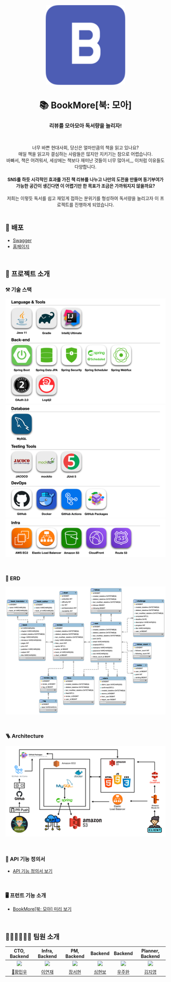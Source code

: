 <p align="middle">
    <img width="250px;" src="assets/icon.png"/>
</p>

<div align="center">
<h1> 📚 BookMore[북: 모아] </h1>
<h3> 리뷰를 모아모아 독서량을 늘리자! </h3>

<br>

너무 바쁜 현대사회, 당신은 얼마만큼의 책을 읽고 있나요?<br>
매일 책을 읽고자 결심하는 사람들은 많지만 지키기는 참으로 어렵습니다.<br>
바빠서, 책은 어려워서, 세상에는 책보다 재미난 것들이 너무 많아서,,, 이처럼 이유들도 다양합니다.<br>

<h4> SNS를 하듯 시각적인 효과를 가진 책 리뷰를 나누고 나만의 도전을 만들며 동기부여가 가능한 공간이 생긴다면 이 어렵기만 한 목표가 조금은 가까워지지 않을까요? </h4>
저희는 이렇듯 독서를 쉽고 재밌게 접하는 분위기를 형성하여 독서량을 늘리고자 이 프로젝트를 진행하게 되었습니다.
</div>

<br>

## 📌 배포
- [Swagger](https://api.bookmore.site/swagger-ui/index.html)
- [홈페이지](https://www.bookmore.site)

<br>

## 📝 프로젝트 소개
### ⚒️ 기술 스택
![stack1](assets/stack1.png)
![stack2](assets/stack2.png)
![stack3](assets/stack3.png)

<br>

### 📍 ERD
![ERD](assets/bookmore-erd.png)

<br>

###  🪜 Architecture
![Architecture](assets/architecture.png)

<br>

### 📄 API 기능 정의서️
- [API 기능 정의서 보기](https://auspicious-scar-b04.notion.site/API-5a4851f8d97a4f8bab0e17521210addb)

<br>

### 🖥 프런트 기능 소개
- [BookMore[북: 모아] 미리 보기](https://auspicious-scar-b04.notion.site/BookMore-ba9f2e0cc4e344e0a048a49fff452302)

<br>

## 🙋🏻‍♂️🙋🏻‍♀️ 팀원 소개

|                  CTO, Backend                  |                Infra, Backend                 |                 PM, Backend                  |                    Backend                     |                     Backend                     |                 Planner, Backend                  |
|:----------------------------------------------:|:---------------------------------------------:|:--------------------------------------------:|:----------------------------------------------:|:-----------------------------------------------:|:-------------------------------------------------:|
| ![](https://github.com/menuhwang.png?size=200) | ![](https://github.com/yjyj1023.png?size=200) | ![](https://github.com/Senna97.png?size=200) | ![](https://github.com/simhyunbo.png?size=200) | ![](https://github.com/Universenn.png?size=200) | ![](https://github.com/Kim-Ji-Yeong.png?size=200) |
|     [👑황민우](https://github.com/menuhwang)      |      [이연재](https://github.com/yjyj1023)       |      [장서현](https://github.com/Senna97)       |      [심현보](https://github.com/simhyunbo)       |      [우주완](https://github.com/Universenn)       |      [김지영](https://github.com/Kim-Ji-Yeong)       |